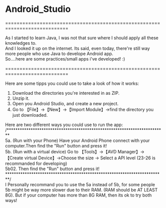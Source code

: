 # Android_Studio
============================================================================                                                           

As I started to learn Java, I was not that sure where I should apply all these knowledges to.                                                            
And I looked it up on the internet. Its said, even today, there're still way more people who use Java to develope Android app.                                           
So....here are some practices/small apps i've developed! :)                                                                 

============================================================================                                                                                                     
                                                                                                                  
Here are some tipps you could use to take a look of how it works:                                                         
                                                                                                                  
1. Download the directories you're interested in as ZIP.                                                          
2. Unzip it.                                                                                                                  
3. Open you Android Studio, and create a new project.                                                                                                                  
4. Go to 【File】→【New】→【Import Module】→find the directory you just downloaded.                                                                                            
                                                                                                                                                                  
Here are two different ways you could use to run the app:                                                                                            
/*************************************************************************                                                                                                                                                                      
5a. (Run with your Phone) Have your Android Phone connect with your computer.Then find the "Run" button and press it!                                                       
5b. (Run with a virtual device) Go to 【Tools】→【AVD Manager】→【Create virtual Device】→Choose the size → Select a API level (23-26 is recommanded for developing)                                                           
5b02. Then find the "Run" button and press it!                                                                                                                        
*************************************************************************/                                                                                             
I Personally recommand you to use the 5a instead of 5b, for some people 5b might be way more slower due to their RAM. (RAM should be AT LEAST 8G). But if your computer has more than 8G RAM, then its ok to try both ways!                                                                                             
